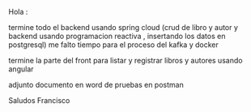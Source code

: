 Hola :

termine todo el backend usando spring cloud (crud de libro y autor y backend usando programacion reactiva , insertando los datos en postgresql)
me falto tiempo para el proceso del kafka y docker

termine la parte del front para listar y registrar libros y autores usando angular

adjunto documento en word de pruebas en postman

Saludos
Francisco
